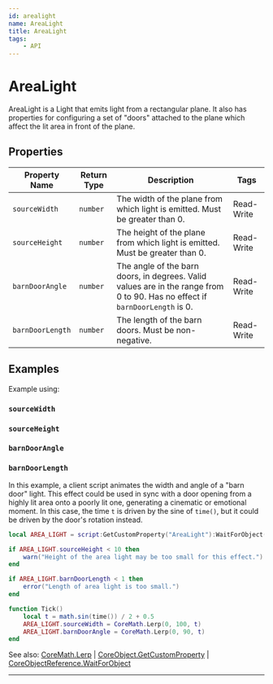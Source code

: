 ```yaml
---
id: arealight
name: AreaLight
title: AreaLight
tags:
    - API
---
```


# AreaLight

AreaLight is a Light that emits light from a rectangular plane. It also has properties for configuring a set of "doors" attached to the plane which affect the lit area in front of the plane.

## Properties

| Property Name | Return Type | Description | Tags |
| -------- | ----------- | ----------- | ---- |
| `sourceWidth` | `number` | The width of the plane from which light is emitted. Must be greater than 0. | Read-Write |
| `sourceHeight` | `number` | The height of the plane from which light is emitted. Must be greater than 0. | Read-Write |
| `barnDoorAngle` | `number` | The angle of the barn doors, in degrees. Valid values are in the range from 0 to 90. Has no effect if `barnDoorLength` is 0. | Read-Write |
| `barnDoorLength` | `number` | The length of the barn doors. Must be non-negative. | Read-Write |

## Examples

Example using:

### `sourceWidth`

### `sourceHeight`

### `barnDoorAngle`

### `barnDoorLength`

In this example, a client script animates the width and angle of a "barn door" light. This effect could be used in sync with a door opening from a highly lit area onto a poorly lit one, generating a cinematic or emotional moment. In this case, the time `t` is driven by the sine of `time()`, but it could be driven by the door's rotation instead.

```lua
local AREA_LIGHT = script:GetCustomProperty("AreaLight"):WaitForObject()

if AREA_LIGHT.sourceHeight < 10 then
    warn("Height of the area light may be too small for this effect.")
end

if AREA_LIGHT.barnDoorLength < 1 then
    error("Length of area light is too small.")
end

function Tick()
    local t = math.sin(time()) / 2 + 0.5
    AREA_LIGHT.sourceWidth = CoreMath.Lerp(0, 100, t)
    AREA_LIGHT.barnDoorAngle = CoreMath.Lerp(0, 90, t)
end
```

See also: [CoreMath.Lerp](coremath.md) | [CoreObject.GetCustomProperty](coreobject.md) | [CoreObjectReference.WaitForObject](coreobjectreference.md)

---

